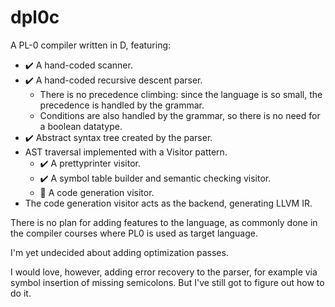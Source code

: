 # dpl0c

A PL-0 compiler written in D, featuring:


- :heavy_check_mark: A hand-coded scanner.
- :heavy_check_mark: A hand-coded recursive descent parser.
  - There is no precedence climbing: since the language is so small, the precedence is handled by the grammar.
  - Conditions are also handled by the grammar, so there is no need for a boolean datatype.
- :heavy_check_mark: Abstract syntax tree created by the parser.
- AST traversal implemented with a Visitor pattern.
  - :heavy_check_mark: A prettyprinter visitor.
  - :heavy_check_mark: A symbol table builder and semantic checking visitor.
  - :construction: A code generation visitor.
- The code generation visitor acts as the backend, generating LLVM IR.

There is no plan for adding features to the language, as commonly done in the compiler courses where PL0 is used as target language.

I'm yet undecided about adding optimization passes.

I would love, however, adding error recovery to the parser, for example via symbol insertion of missing semicolons. But I've still got to figure out how to do it.
